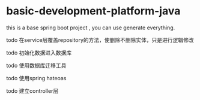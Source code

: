 # basic-development-platform-java

this is a base spring boot project , you can use generate everything.

todo 在service层覆盖repository的方法，使删除不删除实体，只是进行逻辑修改

todo 初始化数据进入数据库

todo 使用数据库迁移工具

todo 使用spring hateoas

todo 建立controller层